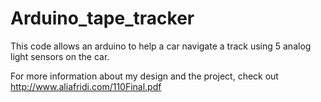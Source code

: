 Arduino_tape_tracker
====================

This code allows an arduino to help a car navigate a track using 5 analog light sensors on the car. 

For more information about my design and the project, check out http://www.aliafridi.com/110Final.pdf
